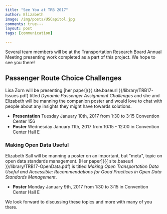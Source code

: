 ```yaml
---
title: "See You at TRB 2017"
author: Elizabeth
image: /img/posts/USCapitol.jpg
comments: true---
layout: post
tags: [communication]

---
```


Several team members will be at the Transportation Research Board Annual Meeting presenting work completed as a part of this project.  We hope to see you there!

## Passenger Route Choice Challenges

Lisa Zorn will be presenting [her paper]({{ site.baseurl }}/library/TRB17-Issues.pdf) titled *Dynamic Passenger Assignment Challenges* and she and Elizabeth will be manning the companion poster and would love to chat with people about any insights they might have towards solutions.
  
  * **Presentation** Tuesday January 10th, 2017 from 1:30 to 3:15 Convention Center 156  
  * **Poster** Wednesday January 11th, 2017 from 10:15 - 12:00 in Convention Center Hall E  
  
### Making Open Data Useful

Elizabeth Sall will be manning a poster on an important, but "meta", topic on open data standards management.  [Her paper]({{ site.baseurl }}/library/TRB17-OpenData.pdf) is titled *Making Open Transportation Data Useful and Accessible: Recommendations for Good Practices in Open Data Standards Management*.

  * **Poster**  Monday January 9th, 2017 from 1:30 to 3:15 in Convention Center Hall E  

We look forward to discussing these topics and more with many of you there.